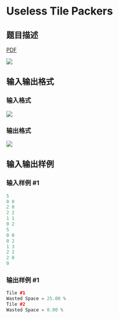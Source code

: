 # Useless Tile Packers

## 题目描述

[problemUrl]: https://uva.onlinejudge.org/index.php?option=com_onlinejudge&Itemid=8&category=12&page=show_problem&problem=1006

[PDF](https://uva.onlinejudge.org/external/100/p10065.pdf)

![](https://cdn.luogu.com.cn/upload/vjudge_pic/UVA10065/98e7ab4f1e3333b59a5fff9f8d2e1aef3cfcff2e.png)

## 输入输出格式

### 输入格式

![](https://cdn.luogu.com.cn/upload/vjudge_pic/UVA10065/5ae66784b3102e2b5de7196c07db71c9810cf093.png)

### 输出格式

![](https://cdn.luogu.com.cn/upload/vjudge_pic/UVA10065/22900a7972783c1123bba093a0fe8ccbb67b34ce.png)

## 输入输出样例

### 输入样例 #1

```cpp
5
0 0
2 0
2 2
1 1
0 2
5
0 0
0 2
1 3
2 2
2 0
0
```


### 输出样例 #1

```cpp
Tile #1
Wasted Space = 25.00 %
Tile #2
Wasted Space = 0.00 %
```


